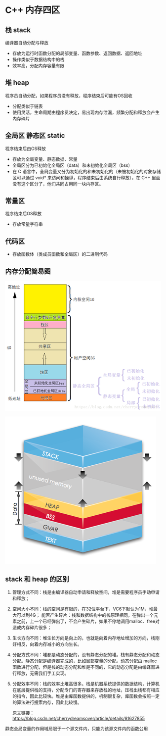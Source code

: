 # C++ 内存四区

## 栈 stack

编译器自动分配与释放

- 存放为运行时函数分配的局部变量、函数参数、返回数据、返回地址
- 操作类似于数据结构中的栈
- 效率高，分配内存容量有限

## 堆 heap

程序员自动分配，如果程序员没有释放，程序结束后可能有OS回收

- 分配类似于链表
- 使用灵活，生命周期由程序员决定，易出现内存泄漏，频繁分配和释放会产生内存碎片

## 全局区 静态区 static

程序结束后由OS释放

- 存放为全局变量、静态数据、常量
- 全局区分为已初始化全局区（data）和未初始化全局区（bss）
- 在 C 语言中，全局变量又分为初始化的和未初始化的（未被初始化的对象存储区可以通过 void* 来访问和操纵，程序结束后由系统自行释放），在 C++ 里面没有这个区分了，他们共同占用同一块内存区。

## 常量区

程序结束后OS释放

- 存放常量字符串

## 代码区

- 存放函数体（类成员函数和全局区）的二进制代码

## 内存分配简易图

![img](C++内存四区.assets\20180813110942795)

![img](C++内存四区.assets\20161029171857434)

## stack 和 heap 的区别

1. 管理方式不同：栈是由编译器自动申请和释放空间，堆是需要程序员手动申请和释放；

2. 空间大小不同：栈的空间是有限的，在32位平台下，VC6下默认为1M，堆最大可以到4G；
   能否产生碎片：栈和数据结构中的栈原理相同，在弹出一个元素之前，上一个已经弹出了，不会产生碎片，如果不停地调用malloc、free对造成内存碎片很多；

3. 生长方向不同：堆生长方向是向上的，也就是向着内存地址增加的方向，栈刚好相反，向着内存减小的方向生长。

4. 分配方式不同：堆都是动态分配的，没有静态分配的堆。栈有静态分配和动态分配。静态分配是编译器完成的，比如局部变量的分配。动态分配由 malloc 函数进行分配，但是栈的动态分配和堆是不同的，它的动态分配是由编译器进行释放，无需我们手工实现。

5. 分配效率不同：栈的效率比堆高很多。栈是机器系统提供的数据结构，计算机在底层提供栈的支持，分配专门的寄存器来存放栈的地址，压栈出栈都有相应的指令，因此比较快。堆是由库函数提供的，机制很复杂，库函数会按照一定的算法进行搜索内存，因此比较慢。

   原文链接：https://blog.csdn.net/cherrydreamsover/article/details/81627855

静态全局变量的作用域局限于一个源文件内，只能为该源文件内的函数公用